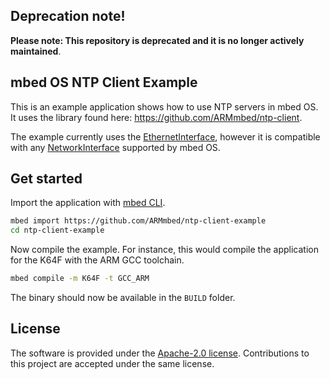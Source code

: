 ## Deprecation note!

**Please note: This repository is deprecated and it is no longer actively maintained**.

## mbed OS NTP Client Example

This is an example application shows how to use NTP servers in mbed OS. It uses the library found here: https://github.com/ARMmbed/ntp-client.

The example currently uses the [EthernetInterface](https://docs.mbed.com/docs/mbed-os-api-reference/en/latest/APIs/communication/ethernet/), however it is compatible with any [NetworkInterface](https://docs.mbed.com/docs/mbed-os-api-reference/en/latest/APIs/communication/communication_index/) supported by mbed OS.

## Get started

Import the application with [mbed CLI](https://github.com/ARMmbed/mbed-cli).

```sh
mbed import https://github.com/ARMmbed/ntp-client-example
cd ntp-client-example
```

Now compile the example. For instance, this would compile the application for the K64F with the ARM GCC toolchain.

```sh
mbed compile -m K64F -t GCC_ARM
```

The binary should now be available in the `BUILD` folder.

## License

The software is provided under the [Apache-2.0 license](LICENSE). Contributions to this project are accepted under the same license.
